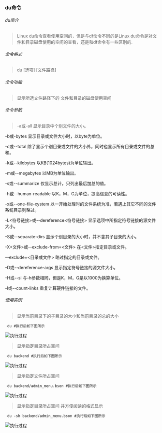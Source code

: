 ### du命令

###### du简介

> Linux du命令查看使用空间的，但是与df命令不同的是Linux du命令是对文件和目录磁盘使用的空间的查看，还是和df命令有一些区别的.



###### 命令格式

> du [选项] [文件路径]



###### 命令功能

> 显示所选文件路径下的 文件和目录的磁盘使用空间



###### 命令参数

> -a或-all  显示目录中个别文件的大小。 

-b或-bytes  显示目录或文件大小时，以byte为单位。  

-c或--total  除了显示个别目录或文件的大小外，同时也显示所有目录或文件的总和。 

-k或--kilobytes  以KB(1024bytes)为单位输出。

-m或--megabytes  以MB为单位输出。  

-s或--summarize  仅显示总计，只列出最后加总的值。

-h或--human-readable  以K，M，G为单位，提高信息的可读性。

-x或--one-file-xystem  以一开始处理时的文件系统为准，若遇上其它不同的文件系统目录则略过。 

-L<符号链接>或--dereference<符号链接> 显示选项中所指定符号链接的源文件大小。  

-S或--separate-dirs  显示个别目录的大小时，并不含其子目录的大小。 

-X<文件>或--exclude-from=<文件>  在<文件>指定目录或文件。  

--exclude=<目录或文件>        略过指定的目录或文件。    

-D或--dereference-args  显示指定符号链接的源文件大小。  

-H或--si  与-h参数相同，但是K，M，G是以1000为换算单位。  

-l或--count-links  重复计算硬件链接的文件。 



######  使用实例

> 显示当前目录下的子目录的大小和当前目录的总的大小



``` du #执行后如下图所示```



![执行过程](http://otmo7ob2i.bkt.clouddn.com/2009BDCC-2B75-4393-909A-FEA7034D6591.png  )

> 显示指定目录所占空间



``` du backend #执行后如下图所示```

![执行过程]( http://otmo7ob2i.bkt.clouddn.com/BA607FBF-CE00-45C0-9897-5A90FE0FF7E5.png  )

>显示指定文件所占空间




``` du backend/admin_menu.bson #执行后如下图所示```

![执行过程]( http://otmo7ob2i.bkt.clouddn.com/938761BF-8EB4-4EA9-A89B-43003EC37620.png   )


>显示指定目录所占空间 并方便阅读的格式显示




``` du -sh backend/admin_menu.bson #执行后如下图所示```

![执行过程]( http://otmo7ob2i.bkt.clouddn.com/348DB0BC-2EE2-4A97-8BD7-9C9DF8C130E4.png    )







